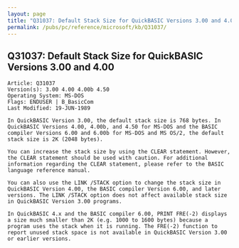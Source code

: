 ```yaml
---
layout: page
title: "Q31037: Default Stack Size for QuickBASIC Versions 3.00 and 4.00"
permalink: /pubs/pc/reference/microsoft/kb/Q31037/
---
```


## Q31037: Default Stack Size for QuickBASIC Versions 3.00 and 4.00

	Article: Q31037
	Version(s): 3.00 4.00 4.00b 4.50
	Operating System: MS-DOS
	Flags: ENDUSER | B_BasicCom
	Last Modified: 19-JUN-1989
	
	In QuickBASIC Version 3.00, the default stack size is 768 bytes. In
	QuickBASIC Versions 4.00, 4.00b, and 4.50 for MS-DOS and the BASIC
	compiler Versions 6.00 and 6.00b for MS-DOS and MS OS/2, the default
	stack size is 2K (2048 bytes).
	
	You can increase the stack size by using the CLEAR statement. However,
	the CLEAR statement should be used with caution. For additional
	information regarding the CLEAR statement, please refer to the BASIC
	language reference manual.
	
	You can also use the LINK /STACK option to change the stack size in
	QuickBASIC Version 4.00, the BASIC compiler Version 6.00, and later
	versions. The LINK /STACK option does not affect available stack size
	in QuickBASIC Version 3.00 programs.
	
	In QuickBASIC 4.x and the BASIC compiler 6.00, PRINT FRE(-2) displays
	a size much smaller than 2K (e.g. 1000 to 1600 bytes) because a
	program uses the stack when it is running. The FRE(-2) function to
	report unused stack space is not available in QuickBASIC Version 3.00
	or earlier versions.
